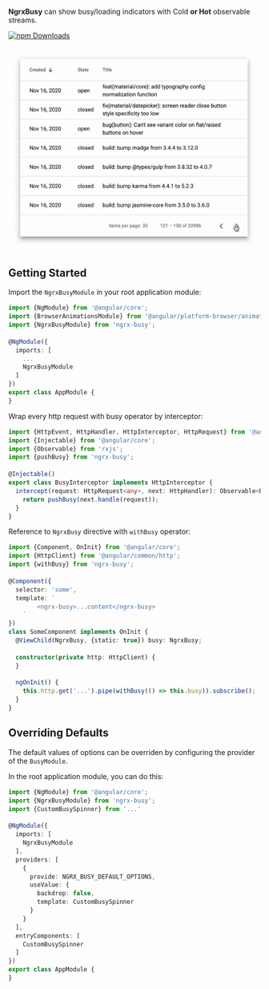 **NgrxBusy** can show busy/loading indicators with Cold **or Hot** observable streams.

[![npm Downloads](https://img.shields.io/npm/dw/ngrx-busy.svg?style=flat&logo=npm)](https://www.npmjs.com/package/ngrx-busy)

![demo](https://raw.githubusercontent.com/YuryScherbakov/ngrx-busy/main/demo.gif)

## Getting Started

Import the `NgrxBusyModule` in your root application module:

```ts
import {NgModule} from '@angular/core';
import {BrowserAnimationsModule} from '@angular/platform-browser/animations';
import {NgrxBusyModule} from 'ngrx-busy';

@NgModule({
  imports: [
    ...
    NgrxBusyModule
  ]
})
export class AppModule {
}
```

Wrap every http request with busy operator by interceptor:

```ts
import {HttpEvent, HttpHandler, HttpInterceptor, HttpRequest} from '@angular/common/http';
import {Injectable} from '@angular/core';
import {Observable} from 'rxjs';
import {pushBusy} from 'ngrx-busy';

@Injectable()
export class BusyInterceptor implements HttpInterceptor {
  intercept(request: HttpRequest<any>, next: HttpHandler): Observable<HttpEvent<any>> {
    return pushBusy(next.handle(request));
  }
}
```

Reference to `NgrxBusy` directive with `withBusy` operator:

```ts
import {Component, OnInit} from '@angular/core';
import {HttpClient} from '@angular/common/http';
import {withBusy} from 'ngrx-busy';

@Component({
  selector: 'some',
  template: `
        <ngrx-busy>...content</ngrx-busy>
    `
})
class SomeComponent implements OnInit {
  @ViewChild(NgrxBusy, {static: true}) busy: NgrxBusy;

  constructor(private http: HttpClient) {
  }

  ngOnInit() {
    this.http.get('...').pipe(withBusy(() => this.busy)).subscribe();
  }
}
```

## Overriding Defaults

The default values of options can be overriden by configuring the provider of the `BusyModule`.

In the root application module, you can do this:

```ts
import {NgModule} from '@angular/core';
import {NgrxBusyModule} from 'ngrx-busy';
import {CustomBusySpinner} from '...'

@NgModule({
  imports: [
    NgrxBusyModule
  ],
  providers: [
    {
      provide: NGRX_BUSY_DEFAULT_OPTIONS,
      useValue: {
        backdrop: false,
        template: CustomBusySpinner
      }
    }
  ],
  entryComponents: [
    CustomBusySpinner
  ]
})
export class AppModule {
}
```
